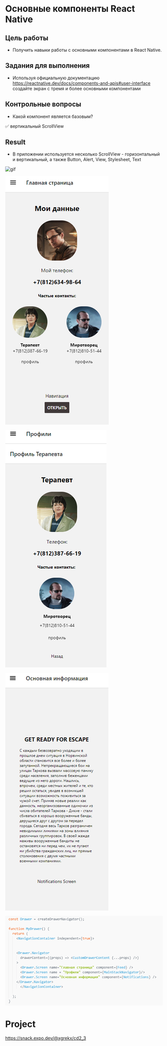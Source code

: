 # Основные компоненты React Native

## Цель работы

- Получить навыки работы с основными компонентами в React Native.

## Задания для выполнения

-	Используя официальную документацию https://reactnative.dev/docs/components-and-apis#user-interface создайте экран с тремя и более основными компонентами

## Контрольные вопросы

- Какой компонент является базовым?

:white_check_mark: вертикальный ScrollView

## Result

- В приложении используется несколько ScrollView - горизонтальный и вертикальный, а также Button, Alert, View, Stylesheet, Text

![gif](example.gif)

![image](ex.png)

![image](ex_2.png)

![image](ex_3.png)

![image](code_ex.png)

# Project

https://snack.expo.dev/@xgrekx/cd2_3
